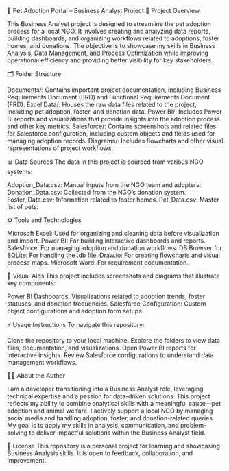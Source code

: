 🐾 Pet Adoption Portal – Business Analyst Project
📄 Project Overview

This Business Analyst project is designed to streamline the pet adoption process for a local NGO. It involves creating and analyzing data reports, building dashboards, and organizing workflows related to adoptions, foster homes, and donations. The objective is to showcase my skills in Business Analysis, Data Management, and Process Optimization while improving operational efficiency and providing better visibility for key stakeholders.

🗂 Folder Structure

Documents/: Contains important project documentation, including Business Requirements Document (BRD) and Functional Requirements Document (FRD). Excel Data/: Houses the raw data files related to the project, including pet adoption, foster, and donation data. Power BI/: Includes Power BI reports and visualizations that provide insights into the adoption process and other key metrics. Salesforce/: Contains screenshots and related files for Salesforce configuration, including custom objects and fields used for managing adoption records. Diagrams/: Includes flowcharts and other visual representations of project workflows.

📊 Data Sources The data in this project is sourced from various NGO systems:

Adoption_Data.csv: Manual inputs from the NGO team and adopters. Donation_Data.csv: Collected from the NGO’s donation system. Foster_Data.csv: Information related to foster homes. Pet_Data.csv: Master list of pets.

⚙️ Tools and Technologies

Microsoft Excel: Used for organizing and cleaning data before visualization and import. Power BI: For building interactive dashboards and reports. Salesforce: For managing adoption and donation workflows. DB Browser for SQLite: For handling the .db file. Draw.io: For creating flowcharts and visual process maps. Microsoft Word: For requirement documentation.

📸 Visual Aids This project includes screenshots and diagrams that illustrate key components:

Power BI Dashboards: Visualizations related to adoption trends, foster statuses, and donation frequencies. Salesforce Configuration: Custom object configurations and adoption form setups.

⚡ Usage Instructions To navigate this repository:

Clone the repository to your local machine. Explore the folders to view data files, documentation, and visualizations. Open Power BI reports for interactive insights. Review Salesforce configurations to understand data management workflows.

🙋‍♀️ About the Author

I am a developer transitioning into a Business Analyst role, leveraging technical expertise and a passion for data-driven solutions. This project reflects my ability to combine analytical skills with a meaningful cause—pet adoption and animal welfare. I actively support a local NGO by managing social media and handling adoption, foster, and donation-related queries. My goal is to apply my skills in analysis, communication, and problem-solving to deliver impactful solutions within the Business Analyst field.

📄 License This repository is a personal project for learning and showcasing Business Analysis skills. It is open to feedback, collaboration, and improvement.